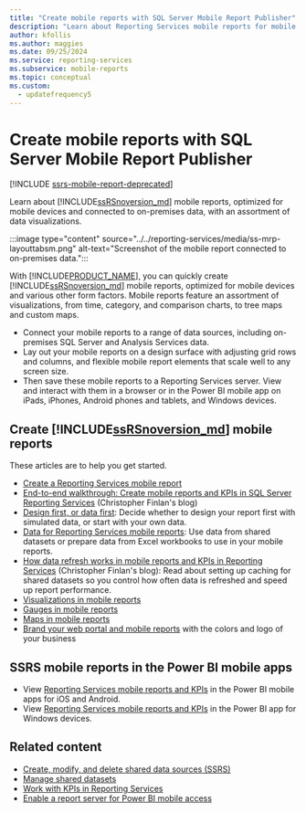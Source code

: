 ```yaml
---
title: "Create mobile reports with SQL Server Mobile Report Publisher"
description: "Learn about Reporting Services mobile reports for mobile devices, connected to on-premises data, with an assortment of data visualizations."
author: kfollis
ms.author: maggies
ms.date: 09/25/2024
ms.service: reporting-services
ms.subservice: mobile-reports
ms.topic: conceptual
ms.custom:
  - updatefrequency5
---
```

# Create mobile reports with SQL Server Mobile Report Publisher

[!INCLUDE [ssrs-mobile-report-deprecated](../../includes/ssrs-mobile-report-deprecated.md)]

Learn about [!INCLUDE[ssRSnoversion_md](../../includes/ssrsnoversion-md.md)] mobile reports, optimized for mobile devices and connected to on-premises data, with an assortment of data visualizations. 

:::image type="content" source="../../reporting-services/media/ss-mrp-layouttabsm.png" alt-text="Screenshot of the mobile report connected to on-premises data.":::

With [!INCLUDE[PRODUCT_NAME](../../includes/ss-mobilereptpub-long.md)], you can quickly create [!INCLUDE[ssRSnoversion_md](../../includes/ssrsnoversion-md.md)] mobile reports, optimized for mobile devices and various other form factors. Mobile reports feature an assortment of visualizations, from time, category, and comparison charts, to tree maps and custom maps. 

* Connect your mobile reports to a range of data sources, including on-premises SQL Server and Analysis Services data. 
* Lay out your mobile reports on a design surface with adjusting grid rows and columns, and flexible mobile report elements that scale well to any screen size. 
* Then save these mobile reports to a Reporting Services server. View and interact with them in a browser or in the Power BI mobile app on iPads, iPhones, Android phones and tablets, and Windows devices.
  
## Create [!INCLUDE[ssRSnoversion_md](../../includes/ssrsnoversion-md.md)]  mobile reports  
  
These articles are to help you get started.
-  [Create a Reporting Services mobile report](../../reporting-services/mobile-reports/create-a-reporting-services-mobile-report.md)  
-  [End-to-end walkthrough: Create mobile reports and KPIs in SQL Server Reporting Services](https://christopherfinlan.com/2015/12/21/how-to-create-mobile-reports-and-kpis-in-sql-server-reporting-services-2016-an-end-to-end-walkthrough/) (Christopher Finlan's blog)  
- [Design first, or data first](../../reporting-services/mobile-reports/design-first-or-data-first-when-creating-in-reporting-services-mobile-reports.md): Decide whether to design your report first with simulated data, or start with your own data.  
- [Data for Reporting Services mobile reports](../../reporting-services/mobile-reports/data-for-reporting-services-mobile-reports.md): Use data from shared datasets or prepare data from Excel workbooks to use in your mobile reports.
- [How data refresh works in mobile reports and KPIs in Reporting Services](https://christopherfinlan.com/2016/02/10/so-refreshinghow-data-refresh-works-with-mobile-reports-and-kpis-in-reporting-services/) (Christopher Finlan's blog): Read about setting up caching for shared datasets so you control how often data is refreshed and speed up report performance.
- [Visualizations in mobile reports](../../reporting-services/mobile-reports/add-visualizations-to-reporting-services-mobile-reports.md)
- [Gauges in mobile reports](../../reporting-services/mobile-reports/add-gauges-to-mobile-reports-reporting-services.md)
- [Maps in mobile reports](../../reporting-services/mobile-reports/maps-in-reporting-services-mobile-reports.md)
- [Brand your web portal and mobile reports](../../reporting-services/branding-the-web-portal.md) with the colors and logo of your business
  
## SSRS mobile reports in the Power BI mobile apps

-  View [Reporting Services mobile reports and KPIs](https://powerbi.microsoft.com/documentation/powerbi-mobile-iphone-kpis-mobile-reports) in the Power BI mobile apps for iOS and Android.
-  View [Reporting Services  mobile reports and KPIs](https://powerbi.microsoft.com/documentation/powerbi-mobile-win10-kpis-mobile-reports/) in the Power BI app for Windows devices.  

## Related content

- [Create, modify, and delete shared data sources (SSRS)](../../reporting-services/report-data/create-modify-and-delete-shared-data-sources-ssrs.md)
- [Manage shared datasets](../../reporting-services/report-data/manage-shared-datasets.md)
- [Work with KPIs in Reporting Services](../../reporting-services/working-with-kpis-in-reporting-services.md)
- [Enable a report server for Power BI mobile access](../../reporting-services/report-server/enable-a-report-server-for-power-bi-mobile-access.md)
